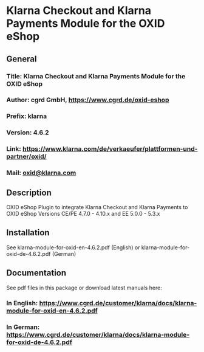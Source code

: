 Klarna Checkout and Klarna Payments Module for the OXID eShop
=============================================================

## General ##

### Title: Klarna Checkout and Klarna Payments Module for the OXID eShop
### Author: cgrd GmbH, https://www.cgrd.de/oxid-eshop
### Prefix: klarna
### Version: 4.6.2
### Link: https://www.klarna.com/de/verkaeufer/plattformen-und-partner/oxid/
### Mail: oxid@klarna.com

## Description ##

OXID eShop Plugin to integrate Klarna Checkout and Klarna Payments to OXID eShop Versions CE/PE 4.7.0 - 4.10.x and EE 5.0.0 - 5.3.x

## Installation ##

See klarna-module-for-oxid-en-4.6.2.pdf (English)
or klarna-module-for-oxid-de-4.6.2.pdf (German)

  

## Documentation ##

See pdf files in this package or download latest manuals here:

### In English: https://www.cgrd.de/customer/klarna/docs/klarna-module-for-oxid-en-4.6.2.pdf
### In German: https://www.cgrd.de/customer/klarna/docs/klarna-module-for-oxid-de-4.6.2.pdf
